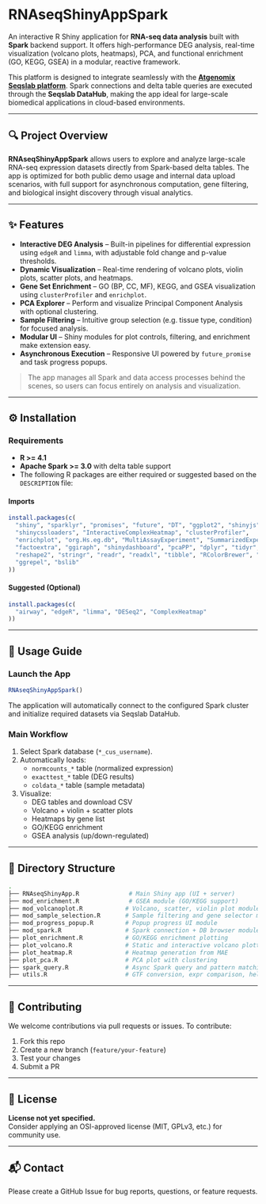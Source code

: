 # RNAseqShinyAppSpark

An interactive R Shiny application for **RNA-seq data analysis** built with **Spark** backend support. It offers high-performance DEG analysis, real-time visualization (volcano plots, heatmaps), PCA, and functional enrichment (GO, KEGG, GSEA) in a modular, reactive framework.

This platform is designed to integrate seamlessly with the [**Atgenomix Seqslab platform**](https://docs.atgenomix.com/home.html). Spark connections and delta table queries are executed through the **Seqslab DataHub**, making the app ideal for large-scale biomedical applications in cloud-based environments.

---

## 🔍 Project Overview

**RNAseqShinyAppSpark** allows users to explore and analyze large-scale RNA-seq expression datasets directly from Spark-based delta tables. The app is optimized for both public demo usage and internal data upload scenarios, with full support for asynchronous computation, gene filtering, and biological insight discovery through visual analytics.

---

## ✨ Features

- **Interactive DEG Analysis** – Built-in pipelines for differential expression using `edgeR` and `limma`, with adjustable fold change and p-value thresholds.
- **Dynamic Visualization** – Real-time rendering of volcano plots, violin plots, scatter plots, and heatmaps.
- **Gene Set Enrichment** – GO (BP, CC, MF), KEGG, and GSEA visualization using `clusterProfiler` and `enrichplot`.
- **PCA Explorer** – Perform and visualize Principal Component Analysis with optional clustering.
- **Sample Filtering** – Intuitive group selection (e.g. tissue type, condition) for focused analysis.
- **Modular UI** – Shiny modules for plot controls, filtering, and enrichment make extension easy.
- **Asynchronous Execution** – Responsive UI powered by `future_promise` and task progress popups.

> The app manages all Spark and data access processes behind the scenes, so users can focus entirely on analysis and visualization.


---

## ⚙️ Installation

### Requirements

- **R >= 4.1**
- **Apache Spark >= 3.0** with delta table support
- The following R packages are either required or suggested based on the `DESCRIPTION` file:

#### Imports

```r
install.packages(c(
  "shiny", "sparklyr", "promises", "future", "DT", "ggplot2", "shinyjs",
  "shinycssloaders", "InteractiveComplexHeatmap", "clusterProfiler",
  "enrichplot", "org.Hs.eg.db", "MultiAssayExperiment", "SummarizedExperiment",
  "factoextra", "ggiraph", "shinydashboard", "pcaPP", "dplyr", "tidyr", "viridis",
  "reshape2", "stringr", "readr", "readxl", "tibble", "RColorBrewer", "pheatmap",
  "ggrepel", "bslib"
))
```

#### Suggested (Optional)

```r
install.packages(c(
  "airway", "edgeR", "limma", "DESeq2", "ComplexHeatmap"
))
```

---

## 🚀 Usage Guide

### Launch the App

```r
RNAseqShinyAppSpark()
```

The application will automatically connect to the configured Spark cluster and initialize required datasets via Seqslab DataHub.

### Main Workflow

1. Select Spark database (`*_cus_username`).
2. Automatically loads:
   - `normcounts_*` table (normalized expression)
   - `exacttest_*` table (DEG results)
   - `coldata_*` table (sample metadata)
3. Visualize:
   - DEG tables and download CSV
   - Volcano + violin + scatter plots
   - Heatmaps by gene list
   - GO/KEGG enrichment
   - GSEA analysis (up/down-regulated)

---

## 📁 Directory Structure

```bash
.
├── RNAseqShinyApp.R              # Main Shiny app (UI + server)
├── mod_enrichment.R              # GSEA module (GO/KEGG support)
├── mod_volcanoplot.R            # Volcano, scatter, violin plot module
├── mod_sample_selection.R       # Sample filtering and gene selector module
├── mod_progress_popup.R         # Popup progress UI module
├── mod_spark.R                  # Spark connection + DB browser module
├── plot_enrichment.R            # GO/KEGG enrichment plotting
├── plot_volcano.R               # Static and interactive volcano plotting utils
├── plot_heatmap.R               # Heatmap generation from MAE
├── plot_pca.R                   # PCA plot with clustering
├── spark_query.R                # Async Spark query and pattern matching
├── utils.R                      # GTF conversion, expr comparison, helper functions
```

---

## 🤝 Contributing

We welcome contributions via pull requests or issues. To contribute:

1. Fork this repo
2. Create a new branch (`feature/your-feature`)
3. Test your changes
4. Submit a PR

---

## 📄 License

**License not yet specified.**  \
Consider applying an OSI-approved license (MIT, GPLv3, etc.) for community use.

---

## 📬 Contact

Please create a GitHub Issue for bug reports, questions, or feature requests.

